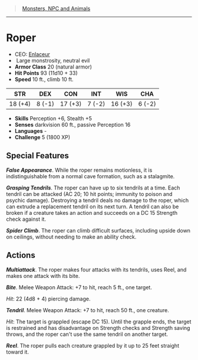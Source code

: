 ﻿---
!MonsterItem
Family: MonsterVO
Type: monstrosity
Size: Large
Alignment: neutral evil
ArmorClass: 20 (natural armor)
HitPoints: 93 (11d10 + 33)
Speed: 10 ft., climb 10 ft.
Strength: 18 (+4)
Dexterity: ' 8 (-1)'
Constitution: 17 (+3)
Intelligence: ' 7 (-2)'
Wisdom: 16 (+3)
Charisma: ' 6 (-2)'
Skills: Perception +6, Stealth +5
Senses: darkvision 60 ft., passive Perception 16
Languages: '-'
Challenge: 5 (1800 XP)
Id: monsters_vo.md#roper
ParentLink: monsters_vo.md#monsters-npc-and-animals
Name: Roper
ParentName: Monsters, NPC and Animals
NameLevel: 1
AltName: '[Enlaceur](hd_monsters_enlaceur.md)'
Attributes:
  Name: Roper
  Markdown: >+
    # <!--Name-->Roper<!--/Name-->


    - CEO: <!--AltName-->[Enlaceur](hd_monsters_enlaceur.md)<!--/AltName-->

    -  <!--Size-->Large<!--/Size--> <!--Type-->monstrosity<!--/Type-->, <!--Alignment-->neutral evil<!--/Alignment-->

    - **Armor Class** <!--ArmorClass-->20 (natural armor)<!--/ArmorClass-->

    - **Hit Points** <!--HitPoints-->93 (11d10 + 33)<!--/HitPoints-->

    - **Speed** <!--Speed-->10 ft., climb 10 ft.<!--/Speed-->


    |STR|DEX|CON|INT|WIS|CHA|

    |---|---|---|---|---|---|

    |<!--Strength-->18 (+4)<!--/Strength-->|<!--Dexterity--> 8 (-1)<!--/Dexterity-->|<!--Constitution-->17 (+3)<!--/Constitution-->|<!--Intelligence--> 7 (-2)<!--/Intelligence-->|<!--Wisdom-->16 (+3)<!--/Wisdom-->|<!--Charisma--> 6 (-2)<!--/Charisma-->|


    - **Skills** <!--Skills-->Perception +6, Stealth +5<!--/Skills-->

    - **Senses** <!--Senses-->darkvision 60 ft., passive Perception 16<!--/Senses-->

    - **Languages** <!--Languages-->-<!--/Languages-->

    - **Challenge** <!--Challenge-->5 (1800 XP)<!--/Challenge-->


    ## Special Features


    **_False Appearance_**. While the roper remains motionless, it is indistinguishable from a normal cave formation, such as a stalagmite.


    **_Grasping Tendrils_**. The roper can have up to six tendrils at a time. Each tendril can be attacked (AC 20; 10 hit points; immunity to poison and psychic damage). Destroying a tendril deals no damage to the roper, which can extrude a replacement tendril on its next turn. A tendril can also be broken if a creature takes an action and succeeds on a DC 15 Strength check against it.


    **_Spider Climb_**. The roper can climb difficult surfaces, including upside down on ceilings, without needing to make an ability check.


    ## Actions


    **_Multiattack_**. The roper makes four attacks with its tendrils, uses Reel, and makes one attack with its bite.


    **_Bite_**. Melee Weapon Attack: +7 to hit, reach 5 ft., one target.


    _Hit_: 22 (4d8 + 4) piercing damage.


    **_Tendril_**. Melee Weapon Attack: +7 to hit, reach 50 ft., one creature.


    _Hit_: The target is grappled (escape DC 15). Until the grapple ends, the target is restrained and has disadvantage on Strength checks and Strength saving throws, and the roper can't use the same tendril on another target.


    **_Reel_**. The roper pulls each creature grappled by it up to 25 feet straight toward it.

  AltName: '[Enlaceur](hd_monsters_enlaceur.md)'
  Size: Large
  Type: monstrosity
  Alignment: neutral evil
  ArmorClass: 20 (natural armor)
  HitPoints: 93 (11d10 + 33)
  Speed: 10 ft., climb 10 ft.
  Strength: 18 (+4)
  Dexterity: ' 8 (-1)'
  Constitution: 17 (+3)
  Intelligence: ' 7 (-2)'
  Wisdom: 16 (+3)
  Charisma: ' 6 (-2)'
  Skills: Perception +6, Stealth +5
  Senses: darkvision 60 ft., passive Perception 16
  Languages: '-'
  Challenge: 5 (1800 XP)
AttributesDictionary: >+
  Name: Roper

  Markdown: >+

    # <!--Name-->Roper<!--/Name-->





    - CEO: <!--AltName-->[Enlaceur](hd_monsters_enlaceur.md)<!--/AltName-->



    -  <!--Size-->Large<!--/Size--> <!--Type-->monstrosity<!--/Type-->, <!--Alignment-->neutral evil<!--/Alignment-->



    - **Armor Class** <!--ArmorClass-->20 (natural armor)<!--/ArmorClass-->



    - **Hit Points** <!--HitPoints-->93 (11d10 + 33)<!--/HitPoints-->



    - **Speed** <!--Speed-->10 ft., climb 10 ft.<!--/Speed-->





    |STR|DEX|CON|INT|WIS|CHA|



    |---|---|---|---|---|---|



    |<!--Strength-->18 (+4)<!--/Strength-->|<!--Dexterity--> 8 (-1)<!--/Dexterity-->|<!--Constitution-->17 (+3)<!--/Constitution-->|<!--Intelligence--> 7 (-2)<!--/Intelligence-->|<!--Wisdom-->16 (+3)<!--/Wisdom-->|<!--Charisma--> 6 (-2)<!--/Charisma-->|





    - **Skills** <!--Skills-->Perception +6, Stealth +5<!--/Skills-->



    - **Senses** <!--Senses-->darkvision 60 ft., passive Perception 16<!--/Senses-->



    - **Languages** <!--Languages-->-<!--/Languages-->



    - **Challenge** <!--Challenge-->5 (1800 XP)<!--/Challenge-->





    ## Special Features





    **_False Appearance_**. While the roper remains motionless, it is indistinguishable from a normal cave formation, such as a stalagmite.





    **_Grasping Tendrils_**. The roper can have up to six tendrils at a time. Each tendril can be attacked (AC 20; 10 hit points; immunity to poison and psychic damage). Destroying a tendril deals no damage to the roper, which can extrude a replacement tendril on its next turn. A tendril can also be broken if a creature takes an action and succeeds on a DC 15 Strength check against it.





    **_Spider Climb_**. The roper can climb difficult surfaces, including upside down on ceilings, without needing to make an ability check.





    ## Actions





    **_Multiattack_**. The roper makes four attacks with its tendrils, uses Reel, and makes one attack with its bite.





    **_Bite_**. Melee Weapon Attack: +7 to hit, reach 5 ft., one target.





    _Hit_: 22 (4d8 + 4) piercing damage.





    **_Tendril_**. Melee Weapon Attack: +7 to hit, reach 50 ft., one creature.





    _Hit_: The target is grappled (escape DC 15). Until the grapple ends, the target is restrained and has disadvantage on Strength checks and Strength saving throws, and the roper can't use the same tendril on another target.





    **_Reel_**. The roper pulls each creature grappled by it up to 25 feet straight toward it.



  AltName: '[Enlaceur](hd_monsters_enlaceur.md)'

  Size: Large

  Type: monstrosity

  Alignment: neutral evil

  ArmorClass: 20 (natural armor)

  HitPoints: 93 (11d10 + 33)

  Speed: 10 ft., climb 10 ft.

  Strength: 18 (+4)

  Dexterity: ' 8 (-1)'

  Constitution: 17 (+3)

  Intelligence: ' 7 (-2)'

  Wisdom: 16 (+3)

  Charisma: ' 6 (-2)'

  Skills: Perception +6, Stealth +5

  Senses: darkvision 60 ft., passive Perception 16

  Languages: '-'

  Challenge: 5 (1800 XP)

---
> [Monsters, NPC and Animals](srd_monsters.md)

---

# Roper

- CEO: [Enlaceur](hd_monsters_enlaceur.md)
-  Large monstrosity, neutral evil
- **Armor Class** 20 (natural armor)
- **Hit Points** 93 (11d10 + 33)
- **Speed** 10 ft., climb 10 ft.

|STR|DEX|CON|INT|WIS|CHA|
|---|---|---|---|---|---|
|18 (+4)| 8 (-1)|17 (+3)| 7 (-2)|16 (+3)| 6 (-2)|

- **Skills** Perception +6, Stealth +5
- **Senses** darkvision 60 ft., passive Perception 16
- **Languages** -
- **Challenge** 5 (1800 XP)

## Special Features

**_False Appearance_**. While the roper remains motionless, it is indistinguishable from a normal cave formation, such as a stalagmite.

**_Grasping Tendrils_**. The roper can have up to six tendrils at a time. Each tendril can be attacked (AC 20; 10 hit points; immunity to poison and psychic damage). Destroying a tendril deals no damage to the roper, which can extrude a replacement tendril on its next turn. A tendril can also be broken if a creature takes an action and succeeds on a DC 15 Strength check against it.

**_Spider Climb_**. The roper can climb difficult surfaces, including upside down on ceilings, without needing to make an ability check.

## Actions

**_Multiattack_**. The roper makes four attacks with its tendrils, uses Reel, and makes one attack with its bite.

**_Bite_**. Melee Weapon Attack: +7 to hit, reach 5 ft., one target.

_Hit_: 22 (4d8 + 4) piercing damage.

**_Tendril_**. Melee Weapon Attack: +7 to hit, reach 50 ft., one creature.

_Hit_: The target is grappled (escape DC 15). Until the grapple ends, the target is restrained and has disadvantage on Strength checks and Strength saving throws, and the roper can't use the same tendril on another target.

**_Reel_**. The roper pulls each creature grappled by it up to 25 feet straight toward it.

